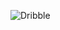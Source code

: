 ![Dribble](https://github.com/Nur-Adnan/Dribble_Clone/assets/56475820/757643a8-b54d-4bbb-b4b5-580382e40b6e)
